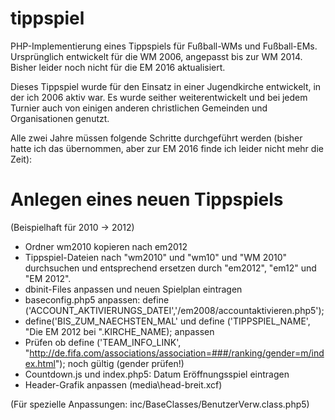 # tippspiel
PHP-Implementierung eines Tippspiels für Fußball-WMs und Fußball-EMs. Ursprünglich entwickelt für die WM 2006, angepasst bis zur WM 2014. Bisher leider noch nicht für die EM 2016 aktualisiert.

Dieses Tippspiel wurde für den Einsatz in einer Jugendkirche entwickelt, in der ich 2006 aktiv war. Es wurde seither weiterentwickelt und bei jedem Turnier auch von einigen anderen christlichen Gemeinden und Organisationen genutzt.

Alle zwei Jahre müssen folgende Schritte durchgeführt werden (bisher hatte ich das übernommen, aber zur EM 2016 finde ich leider nicht mehr die Zeit):

Anlegen eines neuen Tippspiels
==============================

(Beispielhaft für 2010 -> 2012)

* Ordner wm2010 kopieren nach em2012
* Tippspiel-Dateien nach "wm2010" und "wm10" und "WM 2010" durchsuchen und entsprechend ersetzen durch "em2012", "em12" und "EM 2012".
* dbinit-Files anpassen und neuen Spielplan eintragen
* baseconfig.php5 anpassen:     define ('ACCOUNT_AKTIVIERUNGS_DATEI','/em2008/accountaktivieren.php5');
* define('BIS_ZUM_NAECHSTEN_MAL' und
  define ('TIPPSPIEL_NAME', "Die EM 2012 bei ".KIRCHE_NAME);
  anpassen
* Prüfen ob define ('TEAM_INFO_LINK', "http://de.fifa.com/associations/association=###/ranking/gender=m/index.html");
  noch gültig (gender prüfen!)
* Countdown.js und index.php5: Datum Eröffnungsspiel eintragen
* Header-Grafik anpassen (media\head-breit.xcf)

(Für spezielle Anpassungen: inc/BaseClasses/BenutzerVerw.class.php5)


